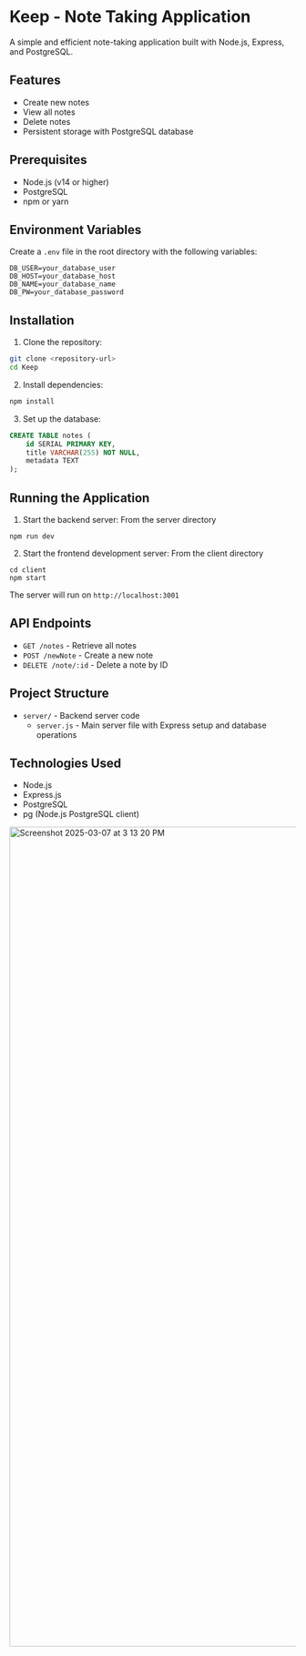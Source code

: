 # Keep - Note Taking Application

A simple and efficient note-taking application built with Node.js, Express, and PostgreSQL.

## Features

- Create new notes
- View all notes
- Delete notes
- Persistent storage with PostgreSQL database

## Prerequisites

- Node.js (v14 or higher)
- PostgreSQL
- npm or yarn

## Environment Variables

Create a `.env` file in the root directory with the following variables:

```env
DB_USER=your_database_user
DB_HOST=your_database_host
DB_NAME=your_database_name
DB_PW=your_database_password
```

## Installation

1. Clone the repository:
```bash
git clone <repository-url>
cd Keep
```

2. Install dependencies:
```bash
npm install
```

3. Set up the database:
```sql
CREATE TABLE notes (
    id SERIAL PRIMARY KEY,
    title VARCHAR(255) NOT NULL,
    metadata TEXT
);
```

## Running the Application

1. Start the backend server:
From the server directory
```
npm run dev
```
2. Start the frontend development server:
From the client directory
```
cd client
npm start
```

The server will run on `http://localhost:3001`

## API Endpoints

- `GET /notes` - Retrieve all notes
- `POST /newNote` - Create a new note
- `DELETE /note/:id` - Delete a note by ID

## Project Structure

- `server/` - Backend server code
  - `server.js` - Main server file with Express setup and database operations

## Technologies Used

- Node.js
- Express.js
- PostgreSQL
- pg (Node.js PostgreSQL client)


<img width="1440" alt="Screenshot 2025-03-07 at 3 13 20 PM" src="https://github.com/user-attachments/assets/8519826b-72fd-4eea-896b-8a377d79c71d" />
